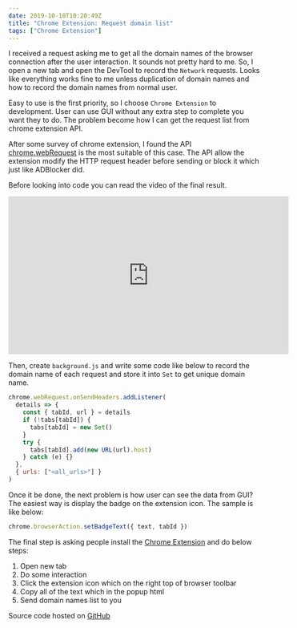 ```yaml
---
date: 2019-10-18T10:20:49Z
title: "Chrome Extension: Request domain list"
tags: ["Chrome Extension"]
---
```


I received a request asking me to get all the domain names of the browser connection after the user interaction. It sounds not pretty hard to me. So, I open a new tab and open the DevTool to record the `Network` requests. Looks like everything works fine to me unless duplication of domain names and how to record the domain names from normal user.

Easy to use is the first priority, so I choose `Chrome Extension` to development. User can use GUI without any extra step
to complete you want they to do. The problem become how I can get the request list from chrome extension API.

After some survey of chrome extension, I found the API [chrome.webRequest](https://developer.chrome.com/extensions/webRequest) is the most suitable of this case. The API allow the extension modify the HTTP request header before sending or block it which just like ADBlocker did.

Before looking into code you can read the video of the final result.

<iframe width="560" height="315" src="https://www.youtube.com/embed/unN-NpNT4-I" frameborder="0" allow="accelerometer; autoplay; encrypted-media; gyroscope; picture-in-picture" allowfullscreen></iframe>

Then, create `background.js` and write some code like below to record the domain name of each request and store it into `Set` to get unique domain name.

```js
chrome.webRequest.onSendHeaders.addListener(
  details => {
    const { tabId, url } = details
    if (!tabs[tabId]) {
      tabs[tabId] = new Set()
    }
    try {
      tabs[tabId].add(new URL(url).host)
    } catch (e) {}
  },
  { urls: ["<all_urls>"] }
)
```

Once it be done, the next problem is how user can see the data from GUI? The easiest way is display the badge on the extension icon. The sample is like below:

```js
chrome.browserAction.setBadgeText({ text, tabId })
```

The final step is asking people install the [Chrome Extension](https://chrome.google.com/webstore/detail/request-domain-list/ofmgnfdeckolcidggipnjjanncpghbdi) and do below steps:

1. Open new tab
2. Do some interaction
3. Click the extension icon which on the right top of browser toolbar
4. Copy all of the text which in the popup html
5. Send domain names list to you

Source code hosted on [GitHub](https://github.com/ShinyChang/request-domain-list)
